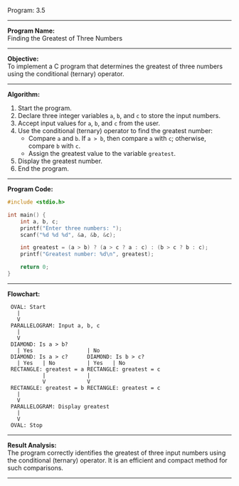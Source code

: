 Program: 3.5

---

**Program Name:**  
Finding the Greatest of Three Numbers

---

**Objective:**  
To implement a C program that determines the greatest of three numbers using the conditional (ternary) operator.

---

**Algorithm:**  
1. Start the program.  
2. Declare three integer variables `a`, `b`, and `c` to store the input numbers.  
3. Accept input values for `a`, `b`, and `c` from the user.  
4. Use the conditional (ternary) operator to find the greatest number:  
   - Compare `a` and `b`. If `a > b`, then compare `a` with `c`; otherwise, compare `b` with `c`.  
   - Assign the greatest value to the variable `greatest`.  
5. Display the greatest number.  
6. End the program.

---

**Program Code:**

```c
#include <stdio.h>

int main() {
    int a, b, c;
    printf("Enter three numbers: ");
    scanf("%d %d %d", &a, &b, &c);

    int greatest = (a > b) ? (a > c ? a : c) : (b > c ? b : c);
    printf("Greatest number: %d\n", greatest);

    return 0;
}
```

---

**Flowchart:**

```plaintext
 OVAL: Start
   |
   V
 PARALLELOGRAM: Input a, b, c
   |
   V
 DIAMOND: Is a > b?
   | Yes                 | No
 DIAMOND: Is a > c?      DIAMOND: Is b > c?
   | Yes   | No          | Yes   | No
 RECTANGLE: greatest = a RECTANGLE: greatest = c
           |             |
           V             V
 RECTANGLE: greatest = b RECTANGLE: greatest = c
   |
   V
 PARALLELOGRAM: Display greatest
   |
   V
 OVAL: Stop
```

---

**Result Analysis:**  
The program correctly identifies the greatest of three input numbers using the conditional (ternary) operator. It is an efficient and compact method for such comparisons.

---